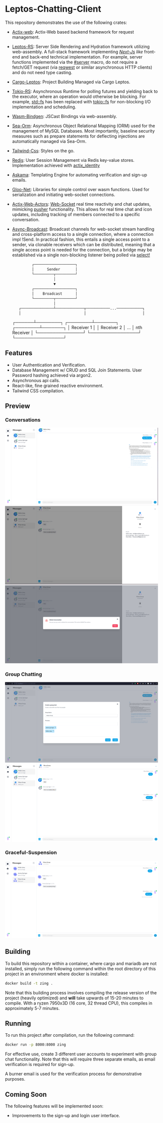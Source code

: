 # Leptos-Chatting-Client
This repository demonstrates the use of the following crates:
* [Actix-web](https://actix.rs/): 
Actix-Web based backend framework for request management.

* [Leptos-RS](https://github.com/leptos-rs/leptos):
Server Side Rendering and Hydration framework utilizing web-assembly. A full-stack framework implementing [*Next-Js*](https://nextjs.org/) *like* front-end and back-end technical implementation. For example, server functions implemented via the [#server](https://docs.rs/leptos/latest/leptos/attr.server.html) macro, do not require a fetch/GET request (via [reqwest](https://docs.rs/reqwest/latest/reqwest/) or similar asynchronous HTTP clients) and do not need type casting.

* [Cargo-Leptos](https://github.com/leptos-rs/cargo-leptos):
Project Building Managed via Cargo Leptos.

* [Tokio-RS](https://tokio.rs/):
Asynchronous Runtime for polling futures and yielding back to the executor, where an operation would otherwise be blocking. For example, [std::fs](https://doc.rust-lang.org/std/fs/) has been replaced with [tokio::fs](https://docs.rs/tokio/latest/tokio/fs/index.html) for non-blocking I/O implementation and scheduling.

* [Wasm-Bindgen](https://github.com/rustwasm/wasm-bindgen):
JSCast Bindings via web-assembly.

* [Sea-Orm](https://github.com/SeaQL/sea-orm):
Asynchronous Object Relational Mapping (ORM) used for the management of MySQL Databases. Most importantly, baseline security measures such as prepare statements for deflecting injections are automatically managed via Sea-Orm.

* [Tailwind-Css](https://tailwindcss.com/):
Styles on the go.

* [Redis](https://redis.io/):
User Session Management via Redis key-value stores. Implementation achieved with [actix_identity](https://docs.rs/actix-identity/latest/actix_identity) 

* [Askama](https://github.com/djc/askama):
Templating Engine for automating verification and sign-up emails.

* [Gloo-Net](https://github.com/rustwasm/gloo):
Libraries for simple control over wasm functions. Used for serialization and initiating web-socket connections. 

* [Actix-Web-Actors](https://github.com/actix/actix-web/tree/master/actix-web-actors):
[Web-Socket](https://javascript.info/websocket) real time reactivity and chat updates, mimicking [pusher](https://pusher.com/) functionality. This allows for real time chat and icon updates, including tracking of members connected to a specific conversation.

* [Async-Broadcast](https://github.com/smol-rs/async-broadcast):
Broadcast channels for web-socket stream handling and cross-platform access to a single connection, where a connection impl !Send. In practical fashion, this entails a single access point to a sender, via clonable receivers which can be distributed, meaning that a single access point is needed for the connection, but a bridge may be established via a single non-blocking listener being polled via [select!](https://docs.rs/futures-util/latest/futures_util/future/fn.select.html)

               ┌───────────────────┐
               │      Sender       │
               └─────────┬─────────┘
                         │ 
                         ▼ 
               ┌───────────────────┐
               │    Broadcast      │
               └─────────┬─────────┘
                         │ 
         ┌───────────────┴─────────────┬───────────...────────────┐
         │                             │                          │
  ┌──────┴────────┐           ┌────────┴───────┐         ┌────────┴───────┐
  │   Receiver 1  │           │   Receiver 2   │   ...   │  nth Receiver  │
  └───────────────┘           └────────────────┘         └────────────────┘

## Features
* User Authentication and Verification.
* Database Management w/ CRUD and SQL Join Statements. User Password hashing achieved via argon2.
* Asynchronous api calls.
* React-like, fine grained reactive environment.
* Tailwind CSS compilation.


## Preview
### Conversations
![Conversations](./Demo/conversations.png)
![Conversation-Info](./Demo/conversations-info.png)
![Conversation-Deletion](./Demo/conversations-deletion.png)
### Group Chatting
![Creation](./Demo/group-chat-1.png)
![Multi User Conversation](./Demo/group-chat-2.png)
### Graceful-Suspension
![Graceful-Suspension](./Demo/Graceful-suspension.png)

## Building
To build this repository within a container, where cargo and mariadb are not installed, simply run the following command within the root directory of this project in an environment where docker is installed:

```bash
docker build -t zing .
```

Note that this building process involves compiling the release version of the project (heavily optimized) and **will** take upwards of 15-20 minutes to compile. With a ryzen 7950x3D (16 core, 32 thread CPU), this compiles in approximately 5-7 minutes.

## Running
To run this project after compilation, run the following command:

```bash
docker run -p 8000:8000 zing
```

For effective use, create 3 different user accounts to experiment with group chat functionality. Note that this will require three separate emails, as email verification is required for sign-up.

A burner email is used for the verification process for demonstrative purposes.

## Coming Soon
The following features will be implemented soon:

* Improvements to the sign-up and login user interface.
